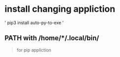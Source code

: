 # install changing appliction
'
pip3 install auto-py-to-exe
'
## PATH with /home/*/.local/bin/
> for pip appliction

